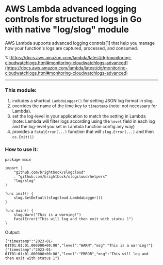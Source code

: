 # AWS Lambda advanced logging controls for structured logs in Go with native "log/slog" module

AWS Lambda supports advanced logging controls[1] that help you manage how your function's logs are captured, processed, and consumed.

1: [https://docs.aws.amazon.com/lambda/latest/dg/monitoring-cloudwatchlogs.html#monitoring-cloudwatchlogs-advanced](https://docs.aws.amazon.com/lambda/latest/dg/monitoring-cloudwatchlogs.html#monitoring-cloudwatchlogs-advanced)

---

### This module:

1. includes a shortcut `LambdaLogger()` for setting JSON log format in slog.
1. overrides the name of the time key to `timestamp` (note: not necessary for Lambda).
2. set the log-level in your application to match the setting in Lambda (note: Lambda will filter logs according using the `level` field in each log and the log-level you set in Lambda function config any way)
3. provides a `FatalError(...)` function that will `slog.Error(...)` and then `os.Exit(1)`

### How to use it:

```
package main

import (
    "github.com/brightbock/slogcloud"
    . "github.com/brightbock/slogcloud/helpers"
    "log/slog"
)

func init() {
    slog.SetDefault(slogcloud.LambdaLogger())
}

func main() {
    slog.Warn("This is a warning!")
    FatalError("This will log and then exit with status 1")
}
```

Output:
```
{"timestamp":"2023-01-01T01:01:01.000000+00:00","level":"WARN","msg":"This is a warning!"}
{"timestamp":"2023-01-01T01:01:01.000000+00:00","level":"ERROR","msg":"This will log and then exit with status 1"}
```
